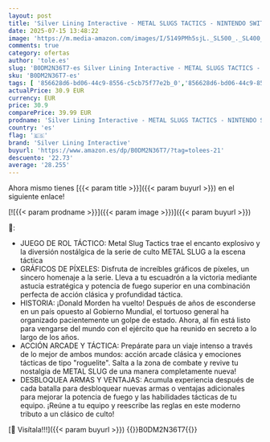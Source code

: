```yaml
---
layout: post
title: 'Silver Lining Interactive - METAL SLUGS TACTICS - NINTENDO SWITCH'
date: 2025-07-15 13:48:22
image: 'https://m.media-amazon.com/images/I/5149PMh5sjL._SL500_._SL400_.jpg'
comments: true
category: ofertas
author: 'tole.es'
slug: 'B0DM2N36T7-es Silver Lining Interactive - METAL SLUGS TACTICS - NINTENDO...'
sku: 'B0DM2N36T7-es'
tags: [ '856628d6-bd06-44c9-8556-c5cb75f77e2b_0','856628d6-bd06-44c9-8556-c5cb75f77e2b_2201','856628d6-bd06-44c9-8556-c5cb75f77e2b_3601','Arborist Merchandising Root','Hardware y juegos para Nintendo Switch','Juegos para Nintendo Switch','Preventa de Videojuegos','Self Service','Special Features Stores','Videojuegos','Videojuegos más esperados','nintendo','silver lining interactive','🇪🇸', ]
actualPrice: 30.9 EUR
currency: EUR
price: 30.9
comparePrice: 39.99 EUR
prodname: 'Silver Lining Interactive - METAL SLUGS TACTICS - NINTENDO SWITCH'
country: 'es'
flag: '🇪🇸'
brand: 'Silver Lining Interactive'
buyurl: 'https://www.amazon.es/dp/B0DM2N36T7/?tag=tolees-21'
descuento: '22.73'
average: '28.255'
---
```


Ahora mismo tienes [{{< param title >}}]({{< param buyurl >}}) en el siguiente enlace!

[![{{< param prodname >}}]({{< param image >}})]({{< param buyurl >}})

🔎:

- JUEGO DE ROL TÁCTICO: Metal Slug Tactics trae el encanto explosivo y la diversión nostálgica de la serie de culto METAL SLUG a la escena táctica
- GRÁFICOS DE PÍXELES: Disfruta de increíbles gráficos de píxeles, un sincero homenaje a la serie. Lleva a tu escuadrón a la victoria mediante astucia estratégica y potencia de fuego superior en una combinación perfecta de acción clásica y profundidad táctica.
- HISTORIA: ¡Donald Morden ha vuelto! Después de años de esconderse en un país opuesto al Gobierno Mundial, el tortuoso general ha organizado pacientemente un golpe de estado. Ahora, al fin está listo para vengarse del mundo con el ejército que ha reunido en secreto a lo largo de los años.
- ACCIÓN ARCADE Y TÁCTICA: Prepárate para un viaje intenso a través de lo mejor de ambos mundos: acción arcade clásica y emociones tácticas de tipo "roguelite". Salta a la zona de combate y revive tu nostalgia de METAL SLUG de una manera completamente nueva!
- DESBLOQUEA ARMAS Y VENTAJAS: Acumula experiencia después de cada batalla para desbloquear nuevas armas o ventajas adicionales para mejorar la potencia de fuego y las habilidades tácticas de tu equipo. ¡Reúne a tu equipo y reescribe las reglas en este moderno tributo a un clásico de culto!

[🛒 Visítala!!!]({{< param buyurl >}})
{{<world>}}B0DM2N36T7{{</world>}}

